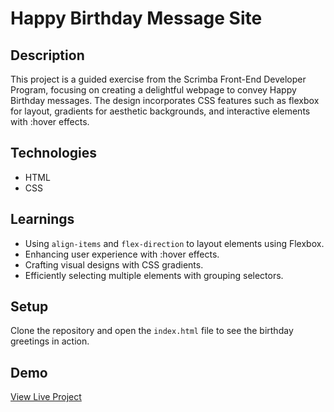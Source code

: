 # Happy Birthday Message Site

## Description
This project is a guided exercise from the Scrimba Front-End Developer Program, focusing on creating a delightful webpage to convey Happy Birthday messages. The design incorporates CSS features such as flexbox for layout, gradients for aesthetic backgrounds, and interactive elements with :hover effects.

## Technologies
- HTML
- CSS

## Learnings
- Using `align-items` and `flex-direction` to layout elements using Flexbox.
- Enhancing user experience with :hover effects.
- Crafting visual designs with CSS gradients.
- Efficiently selecting multiple elements with grouping selectors.

## Setup
Clone the repository and open the `index.html` file to see the birthday greetings in action.

## Demo
[View Live Project](https://gentle-profiterole-e03cff.netlify.app/)

